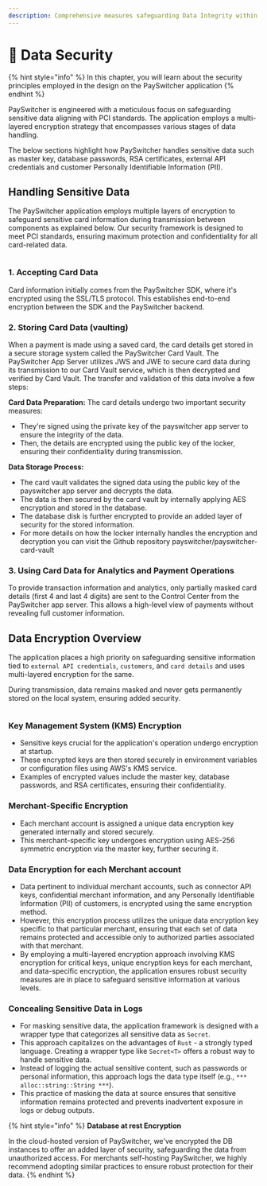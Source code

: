 ```yaml
---
description: Comprehensive measures safeguarding Data Integrity within PaySwitcher
---
```


# 🔐 Data Security

{% hint style="info" %}
In this chapter, you will learn about the security principles employed in the design on the PaySwitcher application
{% endhint %}

PaySwitcher is engineered with a meticulous focus on safeguarding sensitive data aligning with PCI standards. The application employs a multi-layered encryption strategy that encompasses various stages of data handling.

The below sections highlight how PaySwitcher handles sensitive data such as master key, database passwords, RSA certificates, external API credentials and customer Personally Identifiable Information (PII).

## Handling Sensitive Data

The PaySwitcher application employs multiple layers of encryption to safeguard sensitive card information during transmission between components as explained below. Our security framework is designed to meet PCI standards, ensuring maximum protection and confidentiality for all card-related data.

<figure><img src="../.gitbook/assets/system1.jpg" alt=""><figcaption></figcaption></figure>

### 1. Accepting Card Data

Card information initially comes from the PaySwitcher SDK, where it's encrypted using the SSL/TLS protocol. This establishes end-to-end encryption between the SDK and the PaySwitcher backend.

### 2. Storing Card Data (vaulting)

When a payment is made using a saved card, the card details get stored in a secure storage system called the PaySwitcher Card Vault. The PaySwitcher App Server utilizes JWS and JWE to secure card data during its transmission to our Card Vault service, which is then decrypted and verified by Card Vault. The transfer and validation of this data involve a few steps:

**Card Data Preparation:** The card details undergo two important security measures:

* They're signed using the private key of the payswitcher app server to ensure the integrity of the data.
* Then, the details are encrypted using the public key of the locker, ensuring their confidentiality during transmission.

**Data Storage Process:**

* The card vault validates the signed data using the public key of the payswitcher app server and decrypts the data.
* The data is then secured by the card vault by internally applying AES encryption and stored in the database.
* The database disk is further encrypted to provide an added layer of security for the stored information.
* For more details on how the locker internally handles the encryption and decryption you can visit the Github repository payswitcher/payswitcher-card-vault

### 3. Using Card Data for Analytics and Payment Operations

To provide transaction information and analytics, only partially masked card details (first 4 and last 4 digits) are sent to the Control Center from the PaySwitcher app server. This allows a high-level view of payments without revealing full customer information.

## Data Encryption Overview

The application places a high priority on safeguarding sensitive information tied to `external API credentials`, `customers`, and `card details` and uses multi-layered encryption for the same.

During transmission, data remains masked and never gets permanently stored on the local system, ensuring added security.

<figure><img src="../.gitbook/assets/system-Page-2 (2).jpg" alt=""><figcaption></figcaption></figure>

### Key Management System (KMS) Encryption

* Sensitive keys crucial for the application's operation undergo encryption at startup.
* These encrypted keys are then stored securely in environment variables or configuration files using AWS's KMS service.
* Examples of encrypted values include the master key, database passwords, and RSA certificates, ensuring their confidentiality.

### Merchant-Specific Encryption

* Each merchant account is assigned a unique data encryption key generated internally and stored securely.
* This merchant-specific key undergoes encryption using AES-256 symmetric encryption via the master key, further securing it.

### Data Encryption for each Merchant account

* Data pertinent to individual merchant accounts, such as connector API keys, confidential merchant information, and any Personally Identifiable Information (PII) of customers, is encrypted using the same encryption method.
* However, this encryption process utilizes the unique data encryption key specific to that particular merchant, ensuring that each set of data remains protected and accessible only to authorized parties associated with that merchant.
* By employing a multi-layered encryption approach involving KMS encryption for critical keys, unique encryption keys for each merchant, and data-specific encryption, the application ensures robust security measures are in place to safeguard sensitive information at various levels.

### Concealing Sensitive Data in Logs

* For masking sensitive data, the application framework is designed with a wrapper type that categorizes all sensitive data as `Secret`.
* This approach capitalizes on the advantages of `Rust` - a strongly typed language. Creating a wrapper type like `Secret<T>` offers a robust way to handle sensitive data.
* Instead of logging the actual sensitive content, such as passwords or personal information, this approach logs the data type itself (e.g., `*** alloc::string::String ***`).
* This practice of masking the data at source ensures that sensitive information remains protected and prevents inadvertent exposure in logs or debug outputs.

{% hint style="info" %}
**Database at rest Encryption**

In the cloud-hosted version of PaySwitcher, we've encrypted the DB instances to offer an added layer of security, safeguarding the data from unauthorized access. For merchants self-hosting PaySwitcher, we highly recommend adopting similar practices to ensure robust protection for their data.
{% endhint %}

